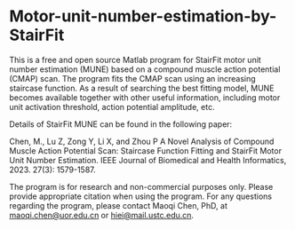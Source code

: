 # Motor-unit-number-estimation-by-StairFit
This is a free and open source Matlab program for StairFit motor unit number estimation (MUNE) based on a compound muscle action potential (CMAP) scan. The program fits the CMAP scan using an increasing staircase function. As a result of searching the best fitting model, MUNE becomes available together with other useful information, including motor unit activation threshold, action potential amplitude, etc. 

Details of StairFit MUNE can be found in the following paper:

Chen, M., Lu Z, Zong Y, Li X, and Zhou P A Novel Analysis of Compound Muscle Action Potential Scan: Staircase Function Fitting and StairFit Motor Unit Number Estimation. IEEE Journal of Biomedical and Health Informatics, 2023. 27(3): 1579-1587.

The program is for research and non-commercial purposes only. Please provide appropriate citation when using the program. For any questions regarding the program, please contact Maoqi Chen, PhD, at maoqi.chen@uor.edu.cn or  hiei@mail.ustc.edu.cn.
